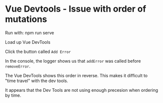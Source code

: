# Vue Devtools - Issue with order of mutations

Run with: npm run serve

Load up Vue DevTools

Click the button called `Add Error`

In the console, the logger shows us that `addError` was called before `removeError`.

The Vue DevTools shows this order in reverse. This makes it difficult to "time travel" with the dev tools.


It appears that the Dev Tools are not using enough precesion when ordering by time.


